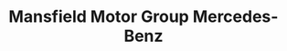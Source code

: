 ---
title: "Mansfield Motor Group Mercedes-Benz"
url: /mansfield/mansfield-motor-group-mercedes-benz/
shop: car
---